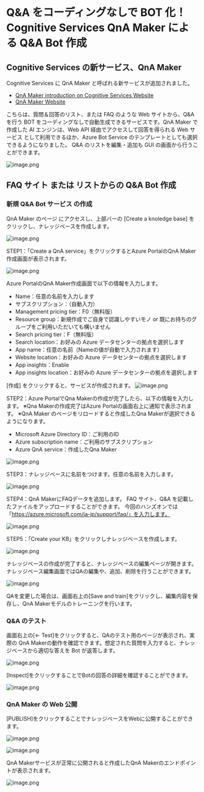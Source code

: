 # Q&A をコーディングなしで BOT 化！ Cognitive Services QnA Maker による Q&A Bot 作成



## Cognitive Services の新サービス、QnA Maker
Cognitive Services に QnA Maker と呼ばれる新サービスが追加されました。

- [QnA Maker introduction on Cognitive Services Website](https://azure.microsoft.com/ja-jp/services/cognitive-services/qna-maker/)
- [QnA Maker Website](https://www.qnamaker.ai/)

こちらは、質問＆回答のリスト、または FAQ のような Web サイトから、Q&A を行う BOT をコーディングなしで自動生成できるサービスです。QnA Maker で作成した AI エンジンは、Web API 経由でアクセスして回答を得られる Web サービス として利用できるほか、Azure Bot Service のテンプレートとしても選択できるようになりました。
Q&A のリストを編集・追加も GUI の画面から行うことができます。

![image.png](images/lnowledgebase2.png)



## FAQ サイト または リストからの Q&A Bot 作成
### 新規 Q&A Bot サービス の作成
QnA Maker のページ  にアクセスし、上部バーの [Create a knoledge base] をクリックし、ナレッジベースを作成します。

![image.png](images/lnowledgebaseheader.png)




STEP1：「Create a QnA service」をクリックするとAzure PortalのQnA Maker作成画面が表示されます。

![image.png](images/step1.png)


Azure PortalのQnA Maker作成画面で以下の情報を入力します。
- Name：任意の名前を入力します
- サブスクリプション：（自動入力）
- Management pricing tier：F0（無料版）
- Resource group：新規作成でご自身で認識しやすいモノ or 既にお持ちのグループをご利用いただいても構いません
- Search pricing tier：F（無料版）
- Search location：お好みの Azure データセンターの拠点を選択します
- App name：任意の名前（Nameの値が自動で入力されます）
- Website location：お好みの Azure データセンターの拠点を選択します
- App insights：Enable
- App insights location：お好みの Azure データセンターの拠点を選択します

[作成] をクリックすると、サービスが作成されます。
![image.png](images/createqnamaker.png)


STEP2：Azure PortalでQna Makerの作成が完了したら、以下の情報を入力します。
※Qna Makerの作成完了はAzure Portalの画面右上に通知で表示されます。
※QnA Maker のページをリロードすると作成したQna Makerが選択できるようになります。

- Microsoft Azure Directory ID：ご利用のID
- Azure subscription name：ご利用のサブスクリプション
- Azure QnA service：作成したQna Maker

![image.png](images/step2.png)


STEP3：ナレッジベースに名前をつけます。任意の名前を入力します。

![image.png](images/step3.png)

STEP4：QnA MakerにFAQデータを追加します。
FAQ サイト、Q&A を記載したファイルをアップロードすることができます。
今回のハンズオンでは「https://azure.microsoft.com/ja-jp/support/faq/」を入力します。

![image.png](images/step4.png)

STEP5：「Create your KB」をクリックしナレッジベースを作成します。

![image.png](images/step5.png)


ナレッジベースの作成が完了すると、ナレッジベースの編集ページが開きます。
ナレッジベース編集画面ではQAの編集や、追加、削除を行うことができます。

![image.png](images/myknowledgebase.png)


QAを変更した場合は、画面右上の[Save and train]をクリックし、編集内容を保存し、QnA Makerモデルのトレーニングを行います。



### Q&A のテスト
画面右上の[← Test]をクリックすると、QAのテスト用のページが表示され、実際の QnA Makerの動作を確認できます。想定された質問を入力すると、ナレッジベースから適切な答えを Bot が返答します。


![image.png](images/tests.png)


[Inspect]をクリックすることでBotの回答の詳細を確認することができます。

![image.png](images/test-detail.png)



### QnA Maker の Web 公開
[PUBLISH]をクリックすることでナレッジベースをWebに公開することができます。


![image.png](images/publish1.png)



![image.png](images/publish.png)



QnA Makerサービスが正常に公開されると作成したQnA Makerのエンドポイントが表示されます。

![image.png](images/complete.png)



